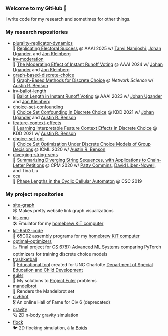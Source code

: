 ### Welcome to my GitHub 👋
I write code for my research and sometimes for other things.

### My research repositories
- [plurality-replicator-dynamics](https://github.com/tomlinsonk/plurality-replicator-dynamics) <br>📝 [Replicating Electoral Success](https://arxiv.org/abs/2402.17109) @ AAAI 2025 w/ [Tanvi Namjoshi], [Johan Ugander], and [Jon Kleinberg]
- [irv-moderation](https://github.com/tomlinsonk/irv-moderation) <br>📝 [The Moderating Effect of Instant Runoff Voting](https://arxiv.org/abs/2303.09734) @ AAAI 2024 w/ [Johan Ugander] and [Jon Kleinberg]
- [graph-based-discrete-choice](https://github.com/tomlinsonk/graph-based-discrete-choice) <br>📝 [Graph-Based Methods for Discrete Choice](https://arxiv.org/abs/2303.09734) @ *Network Science* w/ [Austin R. Benson]
- [irv-ballot-length](https://github.com/tomlinsonk/irv-ballot-length) <br>📝 [Ballot Length in Instant Runoff Voting](https://arxiv.org/abs/2207.08958) @ AAAI 2023 w/ [Johan Ugander] and [Jon Kleinberg]
- [choice-set-confounding](https://github.com/tomlinsonk/choice-set-confounding) <br>📝 [Choice Set Confounding in Discrete Choice](https://dl.acm.org/doi/10.1145/3447548.3467378) @ KDD 2021 w/ [Johan Ugander] and [Austin R. Benson]
- [feature-context-effects](https://github.com/tomlinsonk/feature-context-effects) <br>📝 [Learning Interpretable Feature Context Effects in Discrete Choice](https://dl.acm.org/doi/10.1145/3447548.3467250) @ KDD 2021 w/ [Austin R. Benson]
- [choice-set-opt](https://github.com/tomlinsonk/choice-set-opt) <br>📝 [Choice Set Optimization Under Discrete Choice Models of Group Decisions](http://proceedings.mlr.press/v119/tomlinson20a.html) @ ICML 2020 w/ [Austin R. Benson]
- [diverging-string-seqs](https://github.com/tomlinsonk/diverging-string-seqs) <br>📝 [Summarizing Diverging String Sequences, with Applications to Chain-Letter Petitions](https://drops.dagstuhl.de/opus/volltexte/2020/12136/) @ CPM 2020 w/ [Patty Commins], [David Liben-Nowell], and Tina Liu
- [cca](https://github.com/tomlinsonk/cca) <br>📝 [Phase Lengths in the Cyclic Cellular Automaton](https://www.cs.cornell.edu/~kt/publication/2019-tomlinson-cyclic-cellular-automaton/) @ CSC 2019


### My project repositories
- [site-graph](https://github.com/tomlinsonk/site-graph) <br> 🕸️ Makes pretty website link graph visualizations
- [kit-emu](https://github.com/tomlinsonk/kit-emu) <br>🛠 Emulator for my [homebrew KiT computer](https://www.cs.cornell.edu/~kt/categories/6502/) 
- [kit-6502-code](https://github.com/tomlinsonk/kit-6502-code) <br>💾 65C02 assembly programs for my [homebrew KiT computer](https://www.cs.cornell.edu/~kt/categories/6502/) 
- [optimal-optimizers](https://github.com/tomlinsonk/optimal-optimizers) <br>📉 Final project for [CS 6787: Advanced ML Systems](https://www.cs.cornell.edu/courses/cs6787/2020fa/) comparing PyTorch optimizers for training discrete choice models
- [trashketball](https://github.com/tomlinsonk/trashketball) <br>🏫 [Educational tool](https://tomlinsonk.github.io/trashketball/) created for UNC Charlotte [Department of Special Education and Child Development](https://spcd.uncc.edu)
- [euler](https://github.com/tomlinsonk/euler) <br> 🧩 My solutions to [Project Euler](https://projecteuler.net) problems
- [mandelbrot](https://github.com/tomlinsonk/mandelbrot) <br> 🧮 Renders the Mandelbrot set
- [civ6hof](https://github.com/tomlinsonk/civ6hof) <br> 🎖️ An online Hall of Fame for Civ 6 (deprecated)
- [gravity](https://github.com/tomlinsonk/gravity) <br> 🪐 2D n-body gravity simulation
- [flock](https://github.com/tomlinsonk/flock) <br> 🐦 2D flocking simulation, à la [Boids](https://en.wikipedia.org/wiki/Boids)


[Austin R. Benson]: https://www.cs.cornell.edu/~arb/
[David Liben-Nowell]: http://cs.carleton.edu/faculty/dlibenno/
[Jon Kleinberg]: https://www.cs.cornell.edu/home/kleinber/
[Johan Ugander]: http://web.stanford.edu/~jugander/
[Tanvi Namjoshi]: https://tanvin33.github.io
[Patty Commins]: https://sites.google.com/umn.edu/patty-commins/home
